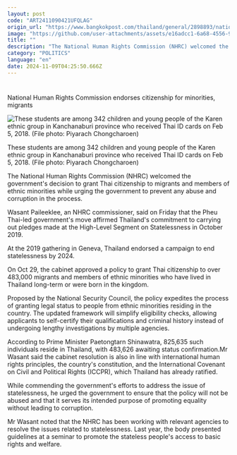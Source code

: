 ```yaml
---
layout: post
code: "ART2411090421UFQLAG"
origin_url: "https://www.bangkokpost.com/thailand/general/2898893/national-human-rights-commission-endorses-citizenship-for-minorities-migrants"
image: "https://github.com/user-attachments/assets/e16adcc1-6a68-4556-9f2e-2e760e0ebd6d"
title: ""
description: "The National Human Rights Commission (NHRC) welcomed the government"
category: "POLITICS"
language: "en"
date: 2024-11-09T04:25:50.666Z
---
```


# 

National Human Rights Commission endorses citizenship for minorities, migrants

![These students are among 342 children and young people of the Karen ethnic group in Kanchanaburi province who received Thai ID cards on Feb 5, 2018. (File photo: Piyarach Chongcharoen)](https://github.com/user-attachments/assets/c3f4be4a-2209-4a49-9a06-a740a4c5690c)

These students are among 342 children and young people of the Karen ethnic group in Kanchanaburi province who received Thai ID cards on Feb 5, 2018. (File photo: Piyarach Chongcharoen)

The National Human Rights Commission (NHRC) welcomed the government's decision to grant Thai citizenship to migrants and members of ethnic minorities while urging the government to prevent any abuse and corruption in the process.

Wasant Paileeklee, an NHRC commissioner, said on Friday that the Pheu Thai-led government's move affirmed Thailand's commitment to carrying out pledges made at the High-Level Segment on Statelessness in October 2019.

At the 2019 gathering in Geneva, Thailand endorsed a campaign to end statelessness by 2024.

On Oct 29, the cabinet approved a policy to grant Thai citizenship to over 483,000 migrants and members of ethnic minorities who have lived in Thailand long-term or were born in the kingdom.

Proposed by the National Security Council, the policy expedites the process of granting legal status to people from ethnic minorities residing in the country. The updated framework will simplify eligibility checks, allowing applicants to self-certify their qualifications and criminal history instead of undergoing lengthy investigations by multiple agencies.

According to Prime Minister Paetongtarn Shinawatra, 825,635 such individuals reside in Thailand, with 483,626 awaiting status confirmation.Mr Wasant said the cabinet resolution is also in line with international human rights principles, the country's constitution, and the International Covenant on Civil and Political Rights (ICCPR), which Thailand has already ratified.

While commending the government's efforts to address the issue of statelessness, he urged the government to ensure that the policy will not be abused and that it serves its intended purpose of promoting equality without leading to corruption.

Mr Wasant noted that the NHRC has been working with relevant agencies to resolve the issues related to statelessness. Last year, the body presented guidelines at a seminar to promote the stateless people's access to basic rights and welfare.